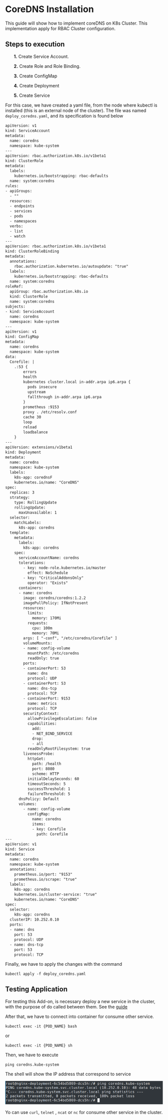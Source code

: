 # CoreDNS Installation

This guide will show how to implement coreDNS on K8s Cluster. This implementation apply for RBAC Cluster configuration.

## Steps to execution

&nbsp;&nbsp;&nbsp;&nbsp;&nbsp;&nbsp; **1.** Create Service Account.

&nbsp;&nbsp;&nbsp;&nbsp;&nbsp;&nbsp; **2.** Create Role and Role Binding.

&nbsp;&nbsp;&nbsp;&nbsp;&nbsp;&nbsp; **3.** Create ConfigMap

&nbsp;&nbsp;&nbsp;&nbsp;&nbsp;&nbsp; **4.** Create Deployment

&nbsp;&nbsp;&nbsp;&nbsp;&nbsp;&nbsp; **5.** Create Service

For this case, we have created a yaml file, from the node where kubectl is installed (this is an external node of the cluster). The file was named ```deploy_coredns.yaml```, and its specification is found below

```
apiVersion: v1
kind: ServiceAccount
metadata:
  name: coredns
  namespace: kube-system
---
apiVersion: rbac.authorization.k8s.io/v1beta1
kind: ClusterRole
metadata:
  labels:
    kubernetes.io/bootstrapping: rbac-defaults
  name: system:coredns
rules:
- apiGroups:
  - ""
  resources:
  - endpoints
  - services
  - pods
  - namespaces
  verbs:
  - list
  - watch
---
apiVersion: rbac.authorization.k8s.io/v1beta1
kind: ClusterRoleBinding
metadata:
  annotations:
    rbac.authorization.kubernetes.io/autoupdate: "true"
  labels:
    kubernetes.io/bootstrapping: rbac-defaults
  name: system:coredns
roleRef:
  apiGroup: rbac.authorization.k8s.io
  kind: ClusterRole
  name: system:coredns
subjects:
- kind: ServiceAccount
  name: coredns
  namespace: kube-system
---
apiVersion: v1
kind: ConfigMap
metadata:
  name: coredns
  namespace: kube-system
data:
  Corefile: |
    .:53 {
        errors
        health
        kubernetes cluster.local in-addr.arpa ip6.arpa {
          pods insecure
          upstream
          fallthrough in-addr.arpa ip6.arpa
        }
        prometheus :9153
        proxy . /etc/resolv.conf
        cache 30
        loop
        reload
        loadbalance
    }
---
apiVersion: extensions/v1beta1
kind: Deployment
metadata:
  name: coredns
  namespace: kube-system
  labels:
    k8s-app: corednsF
    kubernetes.io/name: "CoreDNS"
spec:
  replicas: 3
  strategy:
    type: RollingUpdate
    rollingUpdate:
      maxUnavailable: 1
  selector:
    matchLabels:
      k8s-app: coredns
  template:
    metadata:
      labels:
        k8s-app: coredns
    spec:
      serviceAccountName: coredns
      tolerations:
        - key: node-role.kubernetes.io/master
          effect: NoSchedule
        - key: "CriticalAddonsOnly"
          operator: "Exists"
      containers:
      - name: coredns
        image: coredns/coredns:1.2.2
        imagePullPolicy: IfNotPresent
        resources:
          limits:
            memory: 170Mi
          requests:
            cpu: 100m
            memory: 70Mi
        args: [ "-conf", "/etc/coredns/Corefile" ]
        volumeMounts:
        - name: config-volume
          mountPath: /etc/coredns
          readOnly: true
        ports:
        - containerPort: 53
          name: dns
          protocol: UDP
        - containerPort: 53
          name: dns-tcp
          protocol: TCP
        - containerPort: 9153
          name: metrics
          protocol: TCP
        securityContext:
          allowPrivilegeEscalation: false
          capabilities:
            add:
            - NET_BIND_SERVICE
            drop:
            - all
          readOnlyRootFilesystem: true
        livenessProbe:
          httpGet:
            path: /health
            port: 8080
            scheme: HTTP
          initialDelaySeconds: 60
          timeoutSeconds: 5
          successThreshold: 1
          failureThreshold: 5
      dnsPolicy: Default
      volumes:
        - name: config-volume
          configMap:
            name: coredns
            items:
            - key: Corefile
              path: Corefile
---
apiVersion: v1
kind: Service
metadata:
  name: coredns
  namespace: kube-system
  annotations:
    prometheus.io/port: "9153"
    prometheus.io/scrape: "true"
  labels:
    k8s-app: coredns
    kubernetes.io/cluster-service: "true"
    kubernetes.io/name: "CoreDNS"
spec:
  selector:
    k8s-app: coredns
  clusterIP: 10.252.0.10
  ports:
  - name: dns
    port: 53
    protocol: UDP
  - name: dns-tcp
    port: 53
    protocol: TCP
```

Finally, we have to apply the changes with the command 
```command
kubectl apply -f deploy_coredns.yaml
```


## Testing Application

For testing this Add-on, is necessary deploy a new service in the cluster, with the purpose of do called between them. See the [guide](../my_first_app_on_k8s)

After that, we have to connect into container for consume other service.
```
kubectl exec -it {POD_NAME} bash
```

or 

```
kubectl exec -it {POD_NAME} sh
```

Then, we have to execute 

```
ping coredns.kube-system
```

The shell will show the IP address that correspond to service

![Image of K8S_Cluster](../../images/K8S_coredns.png)

Yo can use ```curl```, ```telnet``` , ```ncat``` or ```nc``` for consume other service in the cluster.